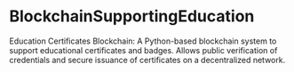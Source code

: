 # BlockchainSupportingEducation
Education Certificates Blockchain: A Python-based blockchain system to support educational certificates and badges. Allows public verification of credentials and secure issuance of certificates on a decentralized network.
